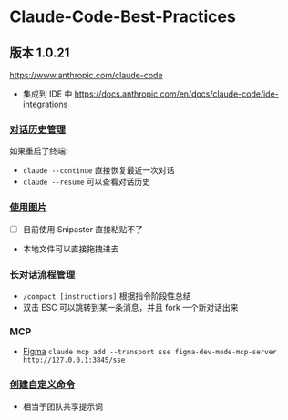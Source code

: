 # Claude-Code-Best-Practices

## 版本 1.0.21

https://www.anthropic.com/claude-code

- 集成到 IDE 中 https://docs.anthropic.com/en/docs/claude-code/ide-integrations

### [对话历史管理](https://docs.anthropic.com/en/docs/claude-code/tutorials#resume-previous-conversations)

如果重启了终端:

- `claude --continue` 直接恢复最近一次对话
- `claude --resume` 可以查看对话历史 

### [使用图片](https://docs.anthropic.com/en/docs/claude-code/tutorials#work-with-images)

- [ ] 目前使用 Snipaster 直接粘贴不了
- 本地文件可以直接拖拽进去

### 长对话流程管理

- `/compact [instructions]` 根据指令阶段性总结
- 双击 ESC 可以跳转到某一条消息，并且 fork 一个新对话出来

### MCP

- [Figma](https://help.figma.com/hc/en-us/articles/32132100833559-Guide-to-the-Dev-Mode-MCP-Server)
  `claude mcp add --transport sse figma-dev-mode-mcp-server http://127.0.0.1:3845/sse`

### [创建自定义命令](https://docs.anthropic.com/en/docs/claude-code/tutorials#create-custom-slash-commands)

- 相当于团队共享提示词
